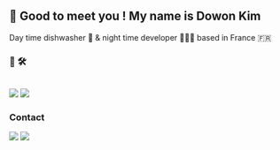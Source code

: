## 👋 Good to meet you ! My name is Dowon Kim
Day time dishwasher 🧼 & night time developer 🧑🏻‍💻 based in France 🇫🇷

### 🦾 🛠️ 
</br>
<a href="" target="_blank"><img src="https://img.shields.io/badge/Dart-0175C2?style=plastic&logo=Dart&logoColor=FFFFFF"/></a>
<a href="" target="_blank"><img src="https://img.shields.io/badge/Flutter-02569B?style=plastic&logo=Flutter&logoColor=FFFFFF"/></a>

### Contact
<a href="" target="_blank"><img src="https://img.shields.io/badge/dowoniscool@yahoo.com-6001D2?style=flat-square&logo=yahoo&logoColor=FFFFFF"/></a>
<a href="https://www.linkedin.com/in/dodinoyo150/" target="_blank"><img src="https://img.shields.io/badge/Dowon Kim-0A66C2?style=flat-square&logo=LinkedIn&logoColor=FFFFFF"/></a>
<!--
**dodiforth/dodiforth** is a ✨ _special_ ✨ repository because its `README.md` (this file) appears on your GitHub profile.

Here are some ideas to get you started:

- 🔭 I’m currently working on ...
- 🌱 I’m currently learning ...
- 👯 I’m looking to collaborate on ...
- 🤔 I’m looking for help with ...
- 💬 Ask me about ...
- 📫 How to reach me: ...
- 😄 Pronouns: ...
- ⚡ Fun fact: ...
-->

